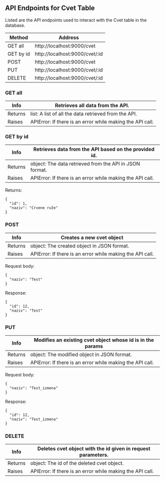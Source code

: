 ## API Endpoints for Cvet Table
Listed are the API endpoints used to interact with the Cvet table in the database.

| Method      | Address                           |
|-------------|-----------------------------------|
| GET all     | http://localhost:9000/cvet        |
| GET by id   | http://localhost:9000/cvet/:id    |
| POST        | http://localhost:9000/cvet        |
| PUT         | http://localhost:9000/cvet/:id    |
| DELETE      | http://localhost:9000/cvet/:id    |


### GET all

| Info    | Retrieves all data from the API.                            |
|---------|-------------------------------------------------------------|
| Returns | list: A list of all the data retrieved from the API.        |
| Raises  | APIError:  If there is an error while making the API call.  |

### GET by id

| Info    | Retrieves data from the API based on the provided id.        |
|---------|--------------------------------------------------------------|
| Returns | object: The data retrieved from the API in JSON format.      |
| Raises  | APIError: If there is an error while making the API call.    |

Returns:
```
{
  "id": 1,
  "naziv": "Crvene ruže"
}
```

### POST

| Info    | Creates a new cvet object                                    |
|---------|--------------------------------------------------------------|
| Returns | object: The created object in JSON format.                   |
| Raises  | APIError: If there is an error while making the API call.    |

Request body:
```
{
  "naziv": "Test"
}
```

Response:
```
{
  "id": 12,
  "naziv": "Test"
}
```

### PUT

| Info    | Modifies an existing cvet object whose id is in the params   |
|---------|--------------------------------------------------------------|
| Returns | object: The modified object in JSON format.                  |
| Raises  | APIError: If there is an error while making the API call.    |

Request body:
```
{
  "naziv": "Test_izmena"
}
```

Response:
```
{
  "id": 12,
  "naziv": "Test_izmena"
}
```

### DELETE

| Info    | Deletes cvet object with the id given in request parameters. |
|---------|--------------------------------------------------------------|
| Returns | object: The id of the deleted cvet object.                   |
| Raises  | APIError: If there is an error while making the API call.    |

